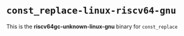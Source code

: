 # `const_replace-linux-riscv64-gnu`

This is the **riscv64gc-unknown-linux-gnu** binary for `const_replace`
